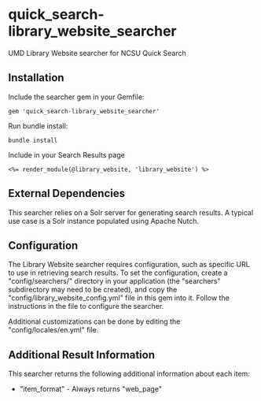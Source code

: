 # quick_search-library_website_searcher

UMD Library Website searcher for NCSU Quick Search

## Installation

Include the searcher gem in your Gemfile:

```
gem 'quick_search-library_website_searcher'
```

Run bundle install:

```
bundle install
```

Include in your Search Results page

```
<%= render_module(@library_website, 'library_website') %>
```

## External Dependencies

This searcher relies on a Solr server for generating search results. A typical
use case is a Solr instance populated using Apache Nutch.

## Configuration

The Library Website searcher requires configuration, such as specific URL to
use in retrieving search results. To set the configuration, create a
"config/searchers/" directory in your application (the "searchers" subdirectory
may need to be created), and copy the "config/library_website_config.yml" file
in this gem into it. Follow the instructions in the file to configure the
searcher.

Additional customizations can be done by editing the "config/locales/en.yml" file.

## Additional Result Information

This searcher returns the following additional information about each item:

* "item_format" - Always returns "web_page"
